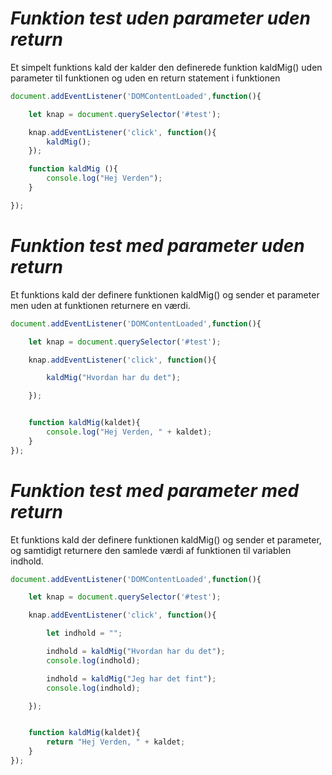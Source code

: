 # *Funktion test uden parameter uden return*

Et simpelt funktions kald der kalder den definerede funktion
kaldMig() uden parameter til funktionen og uden en return statement i funktionen

```javascript
document.addEventListener('DOMContentLoaded',function(){

	let knap = document.querySelector('#test');

	knap.addEventListener('click', function(){
		kaldMig();
	});

	function kaldMig (){
		console.log("Hej Verden");
	}

});
```

# *Funktion test med parameter uden return*

Et funktions kald der definere funktionen kaldMig() og sender et parameter men uden at funktionen returnere en værdi.

```javascript
document.addEventListener('DOMContentLoaded',function(){

	let knap = document.querySelector('#test');

	knap.addEventListener('click', function(){

		kaldMig("Hvordan har du det");

	});


	function kaldMig(kaldet){
		console.log("Hej Verden, " + kaldet);
	}
});
```
# *Funktion test med parameter med return*

Et funktions kald der definere funktionen kaldMig() og sender et parameter, og samtidigt returnere den samlede værdi af funktionen til variablen indhold.

```javascript
document.addEventListener('DOMContentLoaded',function(){

	let knap = document.querySelector('#test');

	knap.addEventListener('click', function(){

		let indhold = "";

		indhold = kaldMig("Hvordan har du det");
		console.log(indhold);

		indhold = kaldMig("Jeg har det fint");
		console.log(indhold);

	});


	function kaldMig(kaldet){
		return "Hej Verden, " + kaldet;
	}
});
```